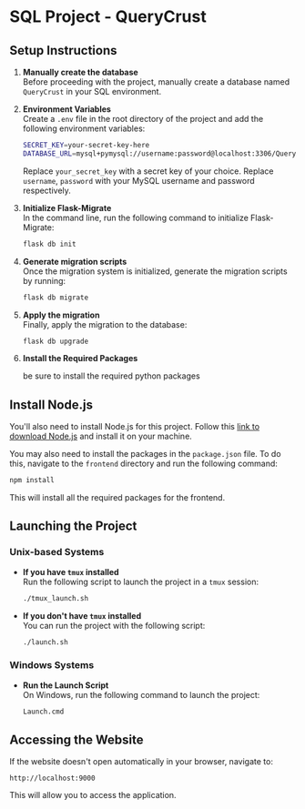 # SQL Project - QueryCrust


## Setup Instructions

1. **Manually create the database**  
   Before proceeding with the project, manually create a database named `QueryCrust` in your SQL environment.

2. **Environment Variables**  
   Create a `.env` file in the root directory of the project and add the following environment variables:

   ```bash
   SECRET_KEY=your-secret-key-here
   DATABASE_URL=mysql+pymysql://username:password@localhost:3306/QueryCrust
   ```

   Replace `your_secret_key` with a secret key of your choice.
   Replace `username`, `password` with your MySQL username and password respectively.

3. **Initialize Flask-Migrate**  
   In the command line, run the following command to initialize Flask-Migrate:

   ```bash
   flask db init
   ```

4. **Generate migration scripts**  
   Once the migration system is initialized, generate the migration scripts by running:

   ```bash
   flask db migrate
   ```

5. **Apply the migration**  
   Finally, apply the migration to the database:

   ```bash
   flask db upgrade
   ```

6. **Install the Required Packages**

   be sure to install the required python packages

## Install Node.js

You'll also need to install Node.js for this project. Follow this [link to download Node.js](https://nodejs.org/en/download/) and install it on your machine.

You may also need to install the packages in the `package.json` file. To do this, navigate to the `frontend` directory and run the following command:

```bash
npm install
```

This will install all the required packages for the frontend.

## Launching the Project

### Unix-based Systems

- **If you have `tmux` installed**  
  Run the following script to launch the project in a `tmux` session:

  ```bash
  ./tmux_launch.sh
  ```

- **If you don't have `tmux` installed**  
  You can run the project with the following script:

  ```bash
  ./launch.sh
  ```

### Windows Systems

- **Run the Launch Script**  
  On Windows, run the following command to launch the project:

  ```bash
  Launch.cmd
  ```

## Accessing the Website

If the website doesn't open automatically in your browser, navigate to:

```
http://localhost:9000
```

This will allow you to access the application.
